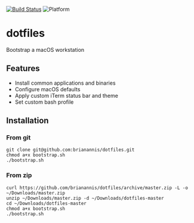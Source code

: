 [![Build Status](https://github.com/brianannis/dotfiles/workflows/Main%20workflow/badge.svg)](https://github.com/brianannis/dotfiles/actions)
![Platform](https://img.shields.io/badge/platform-macOS-lightgrey)

# dotfiles
Bootstrap a macOS workstation

## Features ##

- Install common applications and binaries
- Configure macOS defaults
- Apply custom iTerm status bar and theme
- Set custom bash profile


## Installation ##

### From git ###
```
git clone git@github.com:brianannis/dotfiles.git
chmod a+x bootstrap.sh
./bootstrap.sh
```

### From zip ###
```
curl https://github.com/brianannis/dotfiles/archive/master.zip -L -o ~/Downloads/master.zip
unzip ~/Downloads/master.zip -d ~/Downloads/dotfiles-master
cd ~/Downloads/dotfiles-master
chmod a+x bootstrap.sh
./bootstrap.sh
```
